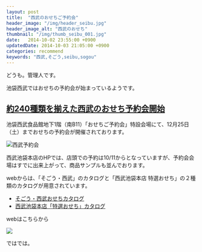 ```yaml
---
layout: post
title:  "西武のおせちご予約会"
header_image: "/img/header_seibu.jpg"
header_image_alt: "西武のおせち"
thumbnail: "/img/thumb_seibu_001.jpg"
date:   2014-10-02 23:55:00 +0900
updatedDate: 2014-10-03 21:05:00 +0900
categories: recommend
keywords: "西武,そごう,seibu,sogou"
---
```


どうも。管理人です。

池袋西武ではおせちの予約会が始まっているようです。

<!-- more -->

## [約240種類を揃えた西武のおせち予約会開始](https://www2.seibu.jp/wsc/010/N000037305/1528/info_d_pv)

池袋西武食品館地下1階（南B11）「おせちご予約会」特設会場にて、12月25日（土）までおせちの予約会が開催されております。

![西武予約会](/img/img_seibu_yoyaku.jpg)

西武池袋本店のHPでは、店頭での予約は10/11からとなっていますが、予約会会場はすでに出来上がって、商品サンプルも並んでおります。

webからは、「そごう・西武」のカタログと「西武池袋本店 特選おせち」の２種類のカタログが用意されています。

<ul>
<li><a href="http://e-catalog.seibu.jp/common/20101010/001/index.html" target="_blank">そごう・西武おせちカタログ</a></li>
<li><a href="http://e-catalog.seibu.jp/010/20101005/001/index.html" target="_blank">西武池袋本店「特選おせち」カタログ</a></li>
</ul>

webはこちらから

<a href="http://edepart.7netshopping.jp/ss/brand/001178/sweets-foods/" target="_blank">
<img src="http://img.edepart.7netshopping.jp/contents/inc/brand/001178/pc/images/logo_001178.jpg">
</a>


ではでは。